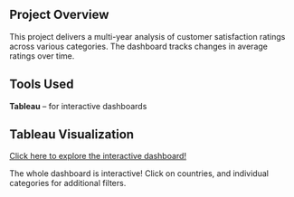 ## Project Overview

This project delivers a multi-year analysis of customer satisfaction ratings across various categories. The dashboard tracks changes in average ratings over time. 

## Tools Used

**Tableau** – for interactive dashboards  

## Tableau Visualization

[Click here to explore the interactive dashboard!](https://public.tableau.com/views/BrtishAirwaysDashboard/Dashboard1?:language=en-US&:sid=&:redirect=auth&:display_count=n&:origin=viz_share_link)

The whole dashboard is interactive! Click on countries, and individual categories for additional filters. 

